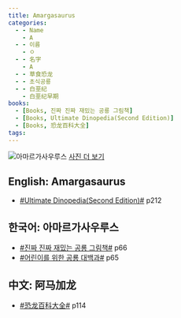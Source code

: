 ```yaml
---
title: Amargasaurus
categories:
  - - Name
    - A
  - - 이름
    - ㅇ
  - - 名字
    - A
  - - 草食恐龙
  - - 초식공룡
  - - 白垩纪
    - 白垩纪早期
books:
  - [Books, 진짜 진짜 재밌는 공룡 그림책]
  - [Books, Ultimate Dinopedia(Second Edition)]
  - [Books, 恐龙百科大全]
tags:
---
```


![아마르가사우루스](https://images.dinosaurpictures.org/amargasaurus-dinosaurios-coleccion-d4-1_fa7b.jpg)
[사진 더 보기](https://dinosaurpictures.org/Amargasaurus-pictures)

## English: Amargasaurus

- [#Ultimate Dinopedia(Second Edition)#](/books/p/86d06d1161eb1684c26079a0348b5931/) p212

## 한국어: 아마르가사우루스

- [#진짜 진짜 재밌는 공룡 그림책#](/books/p/3289261dc4d846b8a02798617a63ad75/) p66
- [#어린이를 위한 공룡 대백과#](/books/p/f60f989c24559d39cb141e73aa0754c0/) p65

## 中文: 阿马加龙

- [#恐龙百科大全#](/books/p/6cd4e752e2119c63c607be6bb97d17aa/) p114
